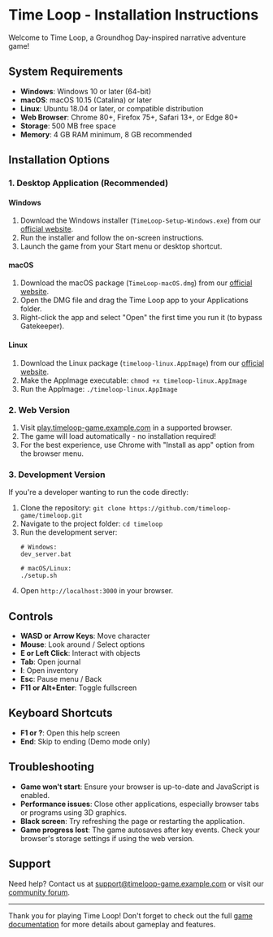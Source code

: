 # Time Loop - Installation Instructions

Welcome to Time Loop, a Groundhog Day-inspired narrative adventure game!

## System Requirements

- **Windows**: Windows 10 or later (64-bit)
- **macOS**: macOS 10.15 (Catalina) or later
- **Linux**: Ubuntu 18.04 or later, or compatible distribution
- **Web Browser**: Chrome 80+, Firefox 75+, Safari 13+, or Edge 80+
- **Storage**: 500 MB free space
- **Memory**: 4 GB RAM minimum, 8 GB recommended

## Installation Options

### 1. Desktop Application (Recommended)

#### Windows
1. Download the Windows installer (`TimeLoop-Setup-Windows.exe`) from our [official website](https://timeloop-game.example.com/download).
2. Run the installer and follow the on-screen instructions.
3. Launch the game from your Start menu or desktop shortcut.

#### macOS
1. Download the macOS package (`TimeLoop-macOS.dmg`) from our [official website](https://timeloop-game.example.com/download).
2. Open the DMG file and drag the Time Loop app to your Applications folder.
3. Right-click the app and select "Open" the first time you run it (to bypass Gatekeeper).

#### Linux
1. Download the Linux package (`timeloop-linux.AppImage`) from our [official website](https://timeloop-game.example.com/download).
2. Make the AppImage executable: `chmod +x timeloop-linux.AppImage`
3. Run the AppImage: `./timeloop-linux.AppImage`

### 2. Web Version

1. Visit [play.timeloop-game.example.com](https://play.timeloop-game.example.com) in a supported browser.
2. The game will load automatically - no installation required!
3. For the best experience, use Chrome with "Install as app" option from the browser menu.

### 3. Development Version

If you're a developer wanting to run the code directly:

1. Clone the repository: `git clone https://github.com/timeloop-game/timeloop.git`
2. Navigate to the project folder: `cd timeloop`
3. Run the development server:
   ```
   # Windows:
   dev_server.bat
   
   # macOS/Linux:
   ./setup.sh
   ```
4. Open `http://localhost:3000` in your browser.

## Controls

- **WASD or Arrow Keys**: Move character
- **Mouse**: Look around / Select options
- **E or Left Click**: Interact with objects
- **Tab**: Open journal
- **I**: Open inventory
- **Esc**: Pause menu / Back
- **F11 or Alt+Enter**: Toggle fullscreen

## Keyboard Shortcuts

- **F1 or ?**: Open this help screen
- **End**: Skip to ending (Demo mode only)

## Troubleshooting

- **Game won't start**: Ensure your browser is up-to-date and JavaScript is enabled.
- **Performance issues**: Close other applications, especially browser tabs or programs using 3D graphics.
- **Black screen**: Try refreshing the page or restarting the application.
- **Game progress lost**: The game autosaves after key events. Check your browser's storage settings if using the web version.

## Support

Need help? Contact us at support@timeloop-game.example.com or visit our [community forum](https://forum.timeloop-game.example.com).

---

Thank you for playing Time Loop! Don't forget to check out the full [game documentation](docs/PLAYER_GUIDE.md) for more details about gameplay and features.
